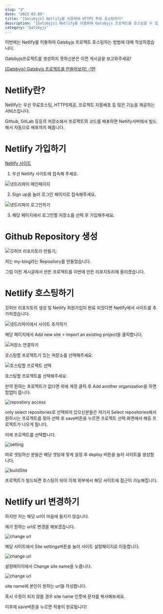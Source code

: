 ```yaml
---
slug: "2"
date: "2022.03.09"
title: "[Gatsbyjs] Netlify를 이용하여 HTTPS 무료 호스팅하기"
description: "[Gatsbyjs] Netlify를 이용하여 Gatsbyjs 프로젝트를 호스팅할 수 있다."
category: "Gatsbyjs"
---
```


이번에는 Netlify를 이용하여 Gatsbyjs 프로젝트 호스팅하는 방법에 대해 작성하겠습니다.

Gatsbyjs프로젝트를 생성하지 못하신분은 이전 게시글을 보고와주세요!

[[Gatsbyjs] Gatsbyjs 프로젝트를 만들어보자! -1편](https://ogt-blog.netlify.app/Gatsbyjs/1)

# Netlify란?

Netlify는 우선 무료호스팅, HTTPS제공, 프로젝트 자동배포 등 많은 기능을 재공하는 서비스입니다.

Github, GitLab 등등의 저장소에서 프로젝트의 코드를 배포하면 Netlify서버에서 빌드해서 자동으로 배포까지 해줍니다.

# Netlify 가입하기

[Netlify 사이트](https://www.netlify.com/)

1. 우선 Netlify 사이트에 접속해 주세요.

![넷트리파이 메인페이지](images/mainPage.png)

2. Sign up을 눌러 로그인 페이지로 접속해주세요.

![넷트리파이 로그인하기](images/loginPage.png)

3. 해당 페이지에서 로그인할 저장소를 선택 후 가입해주세요.

# Github Repository 생성

![깃허브 리포지토리 만들기](images/createRepository.png);

저는 my-blog라는 Repository를 만들었습니다.

그럼 이전 게시글에서 만든 프로젝트를 이번에 만든 리포지토리에 올리겠습니다.

# Netlify 호스팅하기

깃허브 리포지토리 생성 및 Netlify 회원가입이 완료 되었다면 Netlify에서 사이트를 추가하겠습니다.

![넷트리파이에서 사이트 추가하기](images/addSite.png)

해당 페이지에서 Add new site > import an existing project을 클릭합니다.

![저장소 연결하기](images/connectRepository.png)

호스팅할 프로젝트가 있는 저장소를 선택해주세요.

![호스팅할 프로젝트 선택](images/chooseProject.png)

호스팅할 프로젝트를 선택해주세요.

만약 원하는 프로젝트가 없다면 위에 계정 클릭 후 Add another organization을 하면 팝업이 뜹니다.

![repository access](images/repositoryAccess.png)

only select repositories로 선택되어 있으신분들은 저기서 Select repositories에서 원하시는 프로젝트를 찾아 선택 후 save버튼을 누르면 프로젝트 선택 화면에서 해등 프로젝트가 나오게 됩니다.

이제 프로젝트를 선택합니다.

![setting](images/setting.png)

따로 셋팅하신 분들은 해당 셋팅에 맞게 설정 후 deploy 버튼을 눌러 사이트를 생성합니다.

![buildSite](images/buildSite.png)

프로젝트가 빌드되면 호스팅이 되어 이제 외부에서 해당 사이트에 접근이 가능해집니다.

# Netlify url 변경하기

하지만 저는 해당 url이 마음에 들지가 않습니다.

제가 원하는 url로 변경을 해보겠습니다.

![change url](images/changeUrl1.png)

해당 사이트에서 Site settings버튼을 눌러 사이트 설정페이지로 이동합니다.

![change url](images/changeUrl2.png)

설정페이지에서 Change site name을 누릅니다.

![change url](images/changeUrl3.png)

site name에 본인이 원하는 url을 작성합니다.

혹시 수정이 되지 않을 경우 site name 인풋에 문자를 복사해보세요.

이후에 save버튼을 누르면 적용이 완료됩니다!
